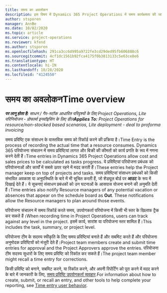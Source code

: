 ```yaml
---
title: समय का अवलोकन
description: इस विषय में Dynamics 365 Project Operations में समय कार्यक्षमता की जानकारी दी गई है.
author: stsporen
manager: AnnBe
ms.date: 10/02/2020
ms.topic: article
ms.service: project-operations
ms.reviewer: kfend
ms.author: stsporen
ms.openlocfilehash: 291ca3cc6d995a9722fe3cd29ded95fb606888c6
ms.sourcegitcommit: 4cf1dc1561b92fca4175f0b3813133c5e63ce8e6
ms.translationtype: HT
ms.contentlocale: hi-IN
ms.lasthandoff: 10/28/2020
ms.locfileid: "4124550"
---
```

# <a name="time-overview"></a><span data-ttu-id="9646b-103">समय का अवलोकन</span><span class="sxs-lookup"><span data-stu-id="9646b-103">Time overview</span></span>

<span data-ttu-id="9646b-104">_**पर लागू होता है:** साधन / गैर-स्टॉक आधारित परिदृश्यों के लिए Project Operations, Lite परिनियोजन - प्रोफार्मा इनवॉइसिंग के लिए डील_</span><span class="sxs-lookup"><span data-stu-id="9646b-104">_**Applies To:** Project Operations for resource/non-stocked based scenarios, Lite deployment - deal to proforma invoicing_</span></span>

<span data-ttu-id="9646b-105">समय प्रविष्टि एक संसाधन के वास्तविक समय को रिकॉर्ड करने की प्रक्रिया है।</span><span class="sxs-lookup"><span data-stu-id="9646b-105">Time Entry is the process of recording the actual time that a resource consumes.</span></span> <span data-ttu-id="9646b-106">Dynamics 365 परियोजना संचालन में समय प्रविष्टियां लागत और बिक्री की कीमतों को कार्य प्रगति के रूप में गणना करने देती हैं।</span><span class="sxs-lookup"><span data-stu-id="9646b-106">Time entries in Dynamics 365 Project Operations allow cost and sales prices to be calculated as tasks progress.</span></span> <span data-ttu-id="9646b-107">ये प्रविष्टियां परियोजना प्रबंधक को परियोजनाओं और कार्यों में सबसे ऊपर रहने में मदद करती हैं।</span><span class="sxs-lookup"><span data-stu-id="9646b-107">These entries help the Project manager keep on top of projects and tasks.</span></span> <span data-ttu-id="9646b-108">समय प्रविष्टियां संसाधन प्रबंधकों को किसी संभावित अवकाश या अनुपस्थिति के बारे में भी सूचित करती हैं, जो शेड्यूल बोर्ड पर **आउट** के रूप में दिखाई देते हैं। ये सूचनाएं संसाधन प्रबंधकों को उन घटनाओं के आसपास योजना बनाने की अनुमति देती हैं।</span><span class="sxs-lookup"><span data-stu-id="9646b-108">Time entries also notify Resource managers of any potential vacation or absences that appear on the schedule board as **Out**. These notifications allow the Resource managers to plan around those events.</span></span>

<span data-ttu-id="9646b-109">परियोजना संचालन में समय रिकॉर्ड करते समय, उपयोगकर्ता परियोजना में किसी भी स्तर के खिलाफ ट्रैक कर सकते हैं।</span><span class="sxs-lookup"><span data-stu-id="9646b-109">When recording time in Project Operations, users can track against any level in the project.</span></span> <span data-ttu-id="9646b-110">इसमें कार्य, सारांश या परियोजना स्तर शामिल हैं।</span><span class="sxs-lookup"><span data-stu-id="9646b-110">This includes the task, summary, or project level.</span></span>

<span data-ttu-id="9646b-111">परियोजना टीम के सदस्य स्वीकृति के लिए समय प्रविष्टियां बनाते हैं और सबमिट करते हैं और परियोजना अनुमोदक प्रविष्टियों को मंजूरी देते हैं।</span><span class="sxs-lookup"><span data-stu-id="9646b-111">Project team members create and submit time entries for approval and the Project Approvers approve the entries.</span></span> <span data-ttu-id="9646b-112">परियोजना टीम सदस्य सुधारों के लिए समय प्रविष्टि को रिकॉल कर सकते हैं।</span><span class="sxs-lookup"><span data-stu-id="9646b-112">The project team member might recall a time entry for corrections.</span></span>

<span data-ttu-id="9646b-113">किसी प्रविष्टि को बनाने, सबमिट करने, या रिकॉल करने, और अपनी रिपोर्टिंग को पूरा करने में मदद करने के बारे में जानकारी के लिए, [समय प्रविष्टि उपयोगकर्ता व्यवहार](ui-behavior-time.md).</span><span class="sxs-lookup"><span data-stu-id="9646b-113">For information about how to create, submit, or recall an entry, and other tools to help complete your reporting, see [Time entry user behavior](ui-behavior-time.md).</span></span>

